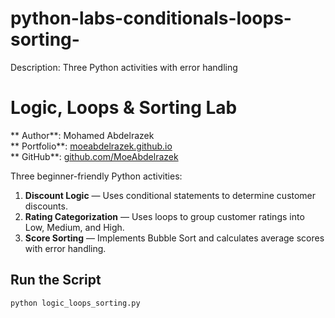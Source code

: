 # python-labs-conditionals-loops-sorting-
Description: Three Python activities with error handling 
# Logic, Loops & Sorting Lab

** Author**: Mohamed Abdelrazek  
** Portfolio**: [moeabdelrazek.github.io](https://moeabdelrazek.github.io)  
** GitHub**: [github.com/MoeAbdelrazek](https://github.com/MoeAbdelrazek)

Three beginner-friendly Python activities:

1. **Discount Logic** — Uses conditional statements to determine customer discounts.
2. **Rating Categorization** — Uses loops to group customer ratings into Low, Medium, and High.
3. **Score Sorting** — Implements Bubble Sort and calculates average scores with error handling.

## Run the Script

```bash
python logic_loops_sorting.py
